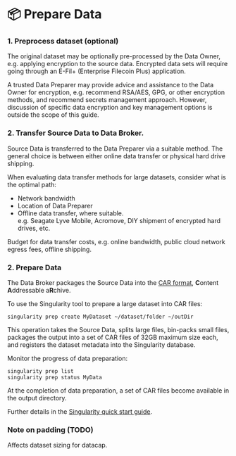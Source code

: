 # 📦 Prepare Data

### 1. Preprocess dataset (optional)

The original dataset may be optionally pre-processed by the Data Owner, e.g. applying encryption to the source data. Encrypted data sets will require going through an E-Fil+ (Enterprise Filecoin Plus) application.

A trusted Data Preparer may provide advice and assistance to the Data Owner for encryption, e.g. recommend RSA/AES, GPG, or other encryption methods, and recommend secrets management approach. However, discussion of specific data encryption and key management options is outside the scope of this guide.

### 2. Transfer Source Data to Data Broker.

Source Data is transferred to the Data Preparer via a suitable method. The general choice is between either online data transfer or physical hard drive shipping.

When evaluating data transfer methods for large datasets, consider what is the optimal path:

* Network bandwidth
* Location of Data Preparer
* Offline data transfer, where suitable.\
  e.g. Seagate Lyve Mobile, Acromove, DIY shipment of encrypted hard drives, etc.

Budget for data transfer costs, e.g. online bandwidth, public cloud network egress fees, offline shipping.

### 2. Prepare Data

The Data Broker packages the Source Data into the [CAR format](https://ipld.io/specs/transport/car/), **C**ontent **A**ddressable a**R**chive.&#x20;

To use the Singularity tool to prepare a large dataset into CAR files:

```
singularity prep create MyDataset ~/dataset/folder ~/outDir 
```

This operation takes the Source Data, splits large files, bin-packs small files, packages the output into a set of CAR files of 32GB maximum size each, and registers the dataset metadata into the Singularity database.

Monitor the progress of data preparation:

```
singularity prep list
singularity prep status MyData
```

At the completion of data preparation, a set of CAR files become available in the output directory.

Further details in the [Singularity quick start guide](https://github.com/tech-greedy/singularity/blob/main/getting-started.md). &#x20;

### Note on padding (TODO)

Affects dataset sizing for datacap.





